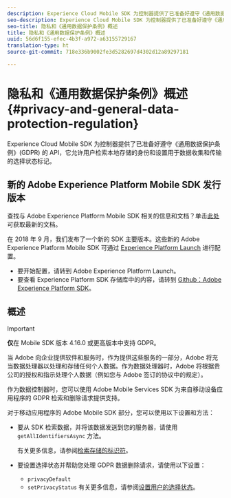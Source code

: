 ```yaml
---
description: Experience Cloud Mobile SDK 为控制器提供了已准备好遵守《通用数据保护条例》(GDPR) 的 API，它允许用户检索本地存储的身份和设置用于数据收集和传输的选择状态标记。
seo-description: Experience Cloud Mobile SDK 为控制器提供了已准备好遵守《通用数据保护条例》(GDPR) 的 API，它允许用户检索本地存储的身份和设置用于数据收集和传输的选择状态标记。
seo-title: 隐私和《通用数据保护条例》概述
title: 隐私和《通用数据保护条例》概述
uuid: 56d6f155-efec-4b3f-a972-a63155729167
translation-type: ht
source-git-commit: 718e336b9002fe3d5282697d4302d12a89297181

---
```



# 隐私和《通用数据保护条例》概述 {#privacy-and-general-data-protection-regulation}

Experience Cloud Mobile SDK 为控制器提供了已准备好遵守《通用数据保护条例》(GDPR) 的 API，它允许用户检索本地存储的身份和设置用于数据收集和传输的选择状态标记。

## 新的 Adobe Experience Platform Mobile SDK 发行版本

查找与 Adobe Experience Platform Mobile SDK 相关的信息和文档？单击[此处](https://aep-sdks.gitbook.io/docs/)可获取最新的文档。

在 2018 年 9 月，我们发布了一个新的 SDK 主要版本。这些新的 Adobe Experience Platform Mobile SDK 可通过 [Experience Platform Launch](https://www.adobe.com/cn/experience-platform/launch.html) 进行配置。

* 要开始配置，请转到 Adobe Experience Platform Launch。
* 要查看 Experience Platform SDK 存储库中的内容，请转到 [Github：Adobe Experience Platform SDK](https://github.com/Adobe-Marketing-Cloud/acp-sdks)。

## 概述

>[!IMPORTANT]
>
>**仅**&#x200B;在 Mobile SDK 版本 4.16.0 或更高版本中支持 GDPR。

当 Adobe 向企业提供软件和服务时，作为提供这些服务的一部分，Adobe 将充当数据处理器以处理和存储任何个人数据。作为数据处理器时，Adobe 将根据贵公司的授权和指示处理个人数据（例如您与 Adobe 签订的协议中的规定）。

作为数据控制器时，您可以使用 Adobe Mobile Services SDK 为来自移动设备应用程序的 GDPR 检索和删除请求提供支持。

对于移动应用程序的 Adobe Mobile SDK 部分，您可以使用以下设置和方法：

* 要从 SDK 检索数据，并将该数据发送到您的服务器，请使用 `getAllIdentifiersAsync` 方法。

   有关更多信息，请参阅[检索存储的标识符](/help/android/c-mob-privacy-gdpr-android/c-mob-gdpr-ret-stored-ids-android.md)。

* 要设置选择状态并帮助您处理 GDPR 数据删除请求，请使用以下设置：

   * `privacyDefault`
   * `setPrivacyStatus`
   有关更多信息，请参阅[设置用户的选择状态](/help/android/c-mob-privacy-gdpr-android/privacy.md)。